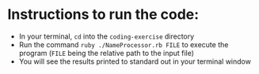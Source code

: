 # Instructions to run the code:

- In your terminal, `cd` into the `coding-exercise` directory
- Run the command `ruby ./NameProcessor.rb FILE` to execute the program (`FILE` being the relative path to the input file)
- You will see the results printed to standard out in your terminal window